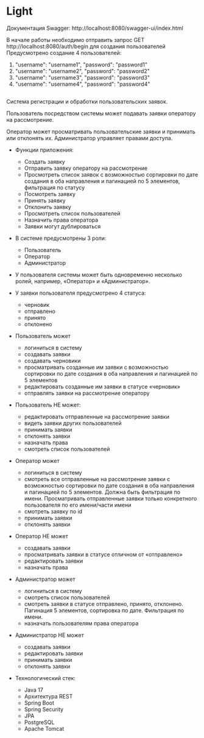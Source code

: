 Light
=======

Документация Swagger: http://localhost:8080/swagger-ui/index.html

В начале работы необходимо отправить запрос GET http://localhost:8080/auth/begin для создания пользователей
   Предусмотрено создание 4 пользователей:
   1. "username": "username1",
      "password": "password1"
   2. "username": "username2",
      "password": "password2"
   3. "username": "username3",
      "password": "password3"
   4. "username": "username4",
      "password": "password4"

##      

Cистема регистрации и обработки пользовательских заявок.

Пользователь посредством системы может подавать заявки оператору на рассмотрение.

Оператор может просматривать пользовательские заявки и принимать или отклонять их.
Администратор управляет правами доступа.

- Функции приложения:
   - Создать заявку
   - Отправить заявку оператору на рассмотрение
   - Просмотреть список заявок с возможностью сортировки по дате создания в оба направления и пагинацией по 5 элементов, фильтрация по статусу
   - Посмотреть заявку
   - Принять заявку
   - Отклонить заявку
   - Просмотреть список пользователей
   - Назначить права оператора
   - Заявки могут дублироваться

- В системе предусмотрены 3 роли:
   - Пользователь
   - Оператор
   - Администратор

- У пользователя системы может быть одновременно несколько ролей, например,
«Оператор» и «Администратор».

- У заявки пользователя предусмотрено 4 статуса:
   - черновик
   - отправлено
   - принято
   - отклонено

- Пользователь может
   - логиниться в систему
   - создавать заявки
   - создавать черновики
   - просматривать созданные им заявки с возможностью сортировки по дате создания в оба направления и пагинацией по 5 элементов
   - редактировать созданные им заявки в статусе «черновик»
   - отправлять заявки на рассмотрение оператору

- Пользователь НЕ может:
   - редактировать отправленные на рассмотрение заявки
   - видеть заявки других пользователей
   - принимать заявки
   - отклонять заявки
   - назначать права
   - смотреть список пользователей

- Оператор может
   - логиниться в систему
   - смотреть все отправленные на рассмотрение заявки с возможностью сортировки по дате создания в оба направления и пагинацией по 5 элементов. Должна быть фильтрация по имени. Просматривать отправленные заявки только конкретного пользователя по его имени/части имени
   - смотреть заявку по id
   - принимать заявки
   - отклонять заявки

- Оператор НЕ может
   - создавать заявки
   - просматривать заявки в статусе отличном от «отправлено»
   - редактировать заявки
   - назначать права

- Администратор может
   - логиниться в систему
   - смотреть список пользователей
   - смотреть заявки в статусе отправлено, принято, отклонено. Пагинация 5 элементов, сортировка по дате. Фильтрация по имени.
   - назначать пользователям права оператора

- Администратор НЕ может
   - создавать заявки
   - редактировать заявки
   - принимать заявки
   - отклонять заявки


- Технологический стек:
   - Java 17
   - Архитектура REST
   - Spring Boot
   - Spring Security
   - JPA
   - PostgreSQL
   - Apache Tomcat
